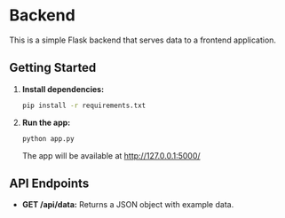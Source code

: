 # Backend

This is a simple Flask backend that serves data to a frontend application.

## Getting Started

1. **Install dependencies:**

   ```bash
   pip install -r requirements.txt
   ```

2. **Run the app:**

   ```bash
   python app.py
   ```

   The app will be available at http://127.0.0.1:5000/

## API Endpoints

- **GET /api/data:** Returns a JSON object with example data.